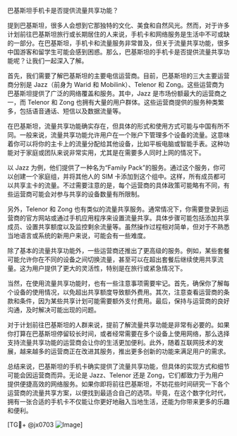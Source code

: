 巴基斯坦手机卡是否提供流量共享功能？

提到巴基斯坦，很多人会想到它那独特的文化、美食和自然风光。然而，对于许多计划前往巴基斯坦旅行或长期居住的人来说，手机卡和网络服务是生活中不可或缺的一部分。在巴基斯坦，手机卡和流量服务非常普及，但关于流量共享功能，很多中国游客和留学生可能会感到困惑。那么，巴基斯坦的手机卡是否提供流量共享功能呢？让我们一起深入了解。

首先，我们需要了解巴基斯坦的主要电信运营商。目前，巴基斯坦的三大主要运营商分别是 Jazz（前身为 Warid 和 Mobilink）、Telenor 和 Zong。这些运营商为巴基斯坦提供了广泛的网络覆盖和服务。其中，Jazz 是市场份额最大的运营商之一，而 Telenor 和 Zong 也拥有大量的用户群体。这些运营商提供的服务种类繁多，包括语音通话、短信以及数据流量等。

在巴基斯坦，流量共享功能确实存在，但具体的形式和使用方式可能与中国有所不同。一般来说，流量共享功能允许用户在一个账户下管理多个设备的流量。这意味着你可以将你的主卡上的流量分配给其他设备，比如平板电脑或智能手表。这种功能对于家庭或团队来说非常实用，尤其是在需要多人同时上网的情况下。

以 Jazz 为例，他们提供了一种名为“Family Pack”的服务。通过这个服务，你可以创建一个家庭组，并将其他人的 SIM 卡添加到这个组中。这样，所有成员都可以共享主卡的流量。不过需要注意的是，每个运营商的具体政策可能略有不同，有些运营商可能会对参与共享的设备数量有所限制。

另外，Telenor 和 Zong 也有类似的流量共享服务。通常情况下，你需要登录到运营商的官方网站或通过手机应用程序来设置流量共享。具体步骤可能包括添加共享成员、设置共享额度以及监控剩余流量等。虽然操作过程相对简单，但对于不熟悉当地语言或系统的新用户来说，可能会有一些难度。

除了基本的流量共享功能外，一些运营商还推出了更高级的服务。例如，某些套餐可能允许你在不同的设备之间切换流量，甚至可以在超出套餐后继续使用共享流量。这为用户提供了更大的灵活性，特别是在旅行或紧急情况下。

当然，在使用流量共享功能时，也有一些注意事项需要牢记。首先，确保你了解每个设备的使用情况，以免超出共享额度导致额外费用。其次，注意查看运营商的条款和条件，因为某些共享计划可能需要额外支付费用。最后，保持与运营商的良好沟通，及时解决可能出现的问题。

对于计划前往巴基斯坦的人群来说，提前了解流量共享功能是非常有必要的。如果你打算在巴基斯坦停留较长时间，或者经常需要在多个设备上使用网络，那么选择支持流量共享功能的运营商会让你的生活更加便利。此外，随着互联网技术的发展，越来越多的运营商正在改进其服务，推出更多创新的功能来满足用户的需求。

总结来说，巴基斯坦的手机卡确实提供了流量共享功能，但具体的实现方式和细节可能会因运营商而异。无论是 Jazz、Telenor 还是 Zong，它们都致力于为用户提供便捷高效的网络服务。如果你即将前往巴基斯坦，不妨花些时间研究一下各个运营商的流量共享方案，以便找到最适合自己的选项。毕竟，在这个数字化时代，拥有一张合适的手机卡不仅能让你更好地融入当地生活，还能为你带来更多的乐趣和便利。

[TG💪+ @jx0703 ![Image](https://github.com/user-attachments/assets/dbca1d08-cadb-493c-b0ec-ad6f7a83f270)]